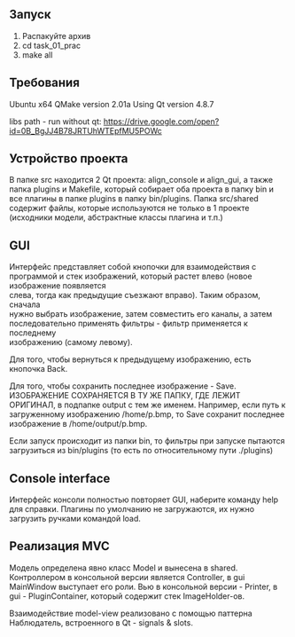 
## Запуск
1) Распакуйте архив
2) cd task_01_prac
3) make all


## Требования
Ubuntu x64
QMake version 2.01a
Using Qt version 4.8.7

libs path - run without qt: 
https://drive.google.com/open?id=0B_BgJJ4B78JRTUhWTEpfMU5POWc


## Устройство проекта
В папке src находится 2 Qt проекта: align_console и align_gui, а
также папка plugins и Makefile, который собирает оба проекта в папку bin
и все плагины в папке plugins в папку bin/plugins. Папка src/shared
содержит файлы, которые используются не только в 1 проекте (исходники 
модели, абстрактные классы плагина и т.п.)


## GUI
Интерфейс представляет собой кнопочки для взаимодействия с программой и 
стек изображений, который растет влево (новое изображение появляется    
слева, тогда как предыдущие съезжают вправо). Таким образом, сначала    
нужно выбрать изображение, затем совместить его каналы, а затем         
последовательно применять фильтры - фильтр применяется к последнему     
изображению (самому левому). 

Для того, чтобы вернуться к предыдущему изображению, есть кнопочка Back. 

Для того, чтобы сохранить последнее изображение - Save. ИЗОБРАЖЕНИЕ
СОХРАНЯЕТСЯ В ТУ ЖЕ ПАПКУ, ГДЕ ЛЕЖИТ ОРИГИНАЛ, в подпапке output с тем 
же именем. Например, если путь к загруженному изображению /home/p.bmp,
то Save сохранит последнее изображение в /home/output/p.bmp.

Если запуск происходит из папки bin, то фильтры при запуске пытаются
загрузиться из bin/plugins (то есть по относительному пути ./plugins)


## Console interface
Интерфейс консоли полностью повторяет GUI, наберите команду help для 
справки. Плагины по умолчанию не загружаются, их нужно загрузить ручками
командой load.


## Реализация MVC
Модель определена явно класс Model и вынесена в shared.
Контроллером в консольной версии является Controller, в gui MainWindow 
выступает его роли.
Вью в консольной версии - Printer, в gui - PluginContainer, который 
содержит стек ImageHolder-ов.

Взаимодействие model-view реализовано с помощью паттерна Наблюдатель, 
встроенного в Qt - signals & slots.
